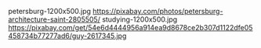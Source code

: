 petersburg-1200x500.jpg
	https://pixabay.com/photos/petersburg-architecture-saint-2805505/
studying-1200x500.jpg
	https://pixabay.com/get/54e6d4444956a914ea9d8678ce2b307d1122dfe05458734b77277ad6/guy-2617345.jpg


